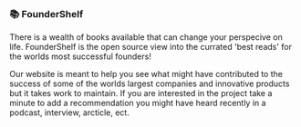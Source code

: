 ### 📚 FounderShelf
There is a wealth of books available that can change your perspecive on life. FounderShelf is the open source view into the currated 'best reads' for the worlds most successful founders! 

Our website is meant to help you see what might have contributed to the success of some of the worlds largest companies and innovative products but it takes work to maintain. If you are interested in the project take a minute to add a recommendation you might have heard recently in a podcast, interview, arcticle, ect.